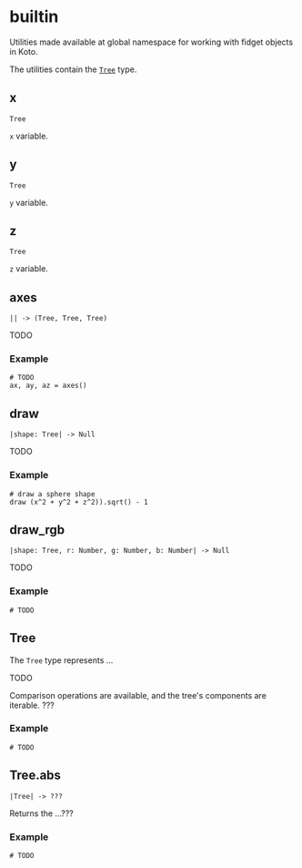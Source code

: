 # builtin

Utilities made available at global namespace for working with fidget objects in Koto.

The utilities contain the [`Tree`](#tree) type.

## x

```kototype
Tree
```

 `x` variable.

## y

```kototype
Tree
```

`y` variable.

## z

```kototype
Tree
```

 `z` variable.

## axes

```kototype
|| -> (Tree, Tree, Tree)
```

TODO

### Example

```koto
# TODO
ax, ay, az = axes()
```

## draw

```kototype
|shape: Tree| -> Null
```

TODO

### Example

```koto
# draw a sphere shape
draw (x^2 + y^2 + z^2)).sqrt() - 1
```

## draw_rgb

```kototype
|shape: Tree, r: Number, g: Number, b: Number| -> Null
```

TODO

### Example

```koto
# TODO
```

## Tree

The `Tree` type represents ...

TODO

Comparison operations are available, and the tree's components are iterable. ???

### Example

```koto
# TODO
```

## Tree.abs

```kototype
|Tree| -> ???
```

Returns the ...???

### Example

```koto
# TODO
```
